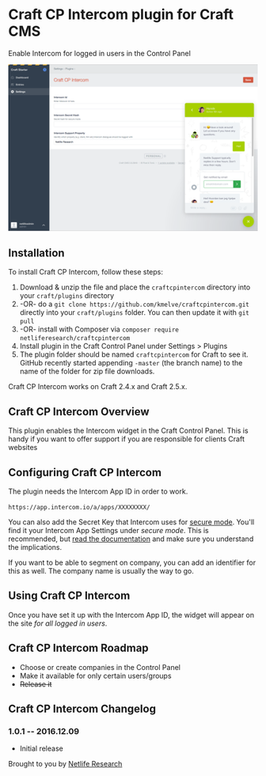 # Craft CP Intercom plugin for Craft CMS

Enable Intercom for logged in users in the Control Panel

![](./resources/screenshots/screenshot.png)

## Installation

To install Craft CP Intercom, follow these steps:

1. Download & unzip the file and place the `craftcpintercom` directory into your `craft/plugins` directory
2.  -OR- do a `git clone https://github.com/kmelve/craftcpintercom.git` directly into your `craft/plugins` folder.  You can then update it with `git pull`
3.  -OR- install with Composer via `composer require netliferesearch/craftcpintercom`
4. Install plugin in the Craft Control Panel under Settings > Plugins
5. The plugin folder should be named `craftcpintercom` for Craft to see it.  GitHub recently started appending `-master` (the branch name) to the name of the folder for zip file downloads.

Craft CP Intercom works on Craft 2.4.x and Craft 2.5.x.

## Craft CP Intercom Overview

This plugin enables the Intercom widget in the Craft Control Panel. This is handy if you want to offer support if you are responsible for
clients Craft websites

## Configuring Craft CP Intercom

The plugin needs the Intercom App ID in order to work.

`https://app.intercom.io/a/apps/XXXXXXXX/`

You can also add the Secret Key that Intercom uses for [secure mode](). You'll find it your Intercom App Settings under _secure mode_. This is recommended, but [read the documentation](https://docs.intercom.com/configure-intercom-for-your-product-or-site/staying-secure/enable-secure-mode-on-your-web-product) and make sure you understand the implications.

If you want to be able to segment on company, you can add an identifier for this as well. The company name is usually the way to go.

## Using Craft CP Intercom

Once you have set it up with the Intercom App ID, the widget will appear on the site _for all logged in users_.

## Craft CP Intercom Roadmap

* Choose or create companies in the Control Panel
* Make it available for only certain users/groups
* ~~Release it~~

## Craft CP Intercom Changelog

### 1.0.1 -- 2016.12.09

* Initial release

Brought to you by [Netlife Research](https://github.com/netliferesearch)
